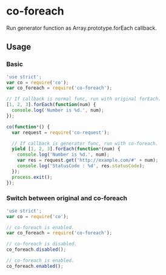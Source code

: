 # co-foreach
Run generator function as Array.prototype.forEach callback.

## Usage

### Basic
```js
'use strict';
var co = require('co');
var co_foreach = require('co-foreach');

// If callback is normal func, run with original forEach.
[1, 2, 3].forEach(function(num) {
  console.log('Number is %d.', num);
});

co(function*() {
  var request = require('co-request');

  // If callback is generator func, run with co-foreach.
  yield [1, 2, 3].forEach(function*(num) {
    console.log('Number is %d.', num);
    var res = request.get('http://example.com/#' + num);
    console.log('StatusCode : %d', res.statusCode);
  });
  process.exit();
});
```

### Switch between original and co-foreach
```js
'use strict';
var co = require('co');

// co-foreach is enabled.
var co_foreach = require('co-foreach');

// co-foreach is disabled.
co_foreach.disabled();

// co-foreach is enabled.
co_foreach.enabled();
```